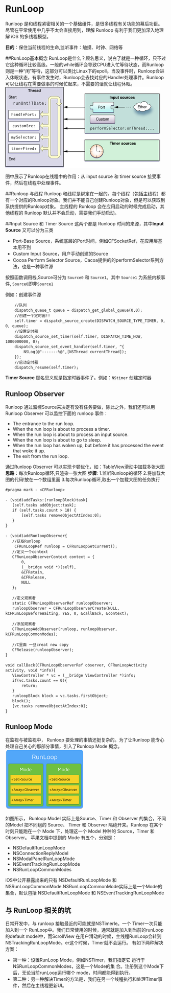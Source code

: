 # RunLoop

Runloop 是和线程紧密相关的一个基础组件，是很多线程有关功能的幕后功臣。尽管在平常使用中几乎不太会直接用到，理解 Runloop 有利于我们更加深入地理解 iOS 的多线程模型。

**目的**：保住当前线程的生命,监听事件：触摸、时钟、网络等


##RunLoop基本概念
RunLoop是什么？顾名思义，说白了就是一种循环，只不过它这种循环比较高级。一般的while循环会导致CPU进入忙等待状态，而Runloop则是一种“闲”等待，这部分可以类比Linux下的epoll。当没事件时，Runloop会进入休眠状态，有事件发生时，Runloop会去找对应的Handler处理事件。Runloop可以让线程在需要做事的时候忙起来，不需要的话就让线程休眠。
![](media/15264578086555/15264592711244.png)

图中展示了Runloop在线程中的作用：从 input source 和 timer source 接受事件，然后在线程中处理事件。

##Runloop 与线程
Runloop 和线程是绑定在一起的。每个线程（包括主线程）都有一个对应的Runloop对象。我们并不能自己创建Runloop对象，但是可以获取到系统提供的Runloop对象。
主线程的 Runloop 会在应用启动的时候完成启动，其他线程的 Runloop 默认并不会启动，需要我们手动启动。

##Input Source 和 Timer Source
这两个都是 Runloop 时间的来源，其中**Input Source** 又可以分为三类
- Port-Base Source，系统底层的Port时间，例如CFSocketRef，在应用层基本用不到
- Custom Input Source，用户手动创建的Source
- Cocoa Perform Selector Source，Cacoa提供的的performSelector系列方法，也是一种事件源

按照函数调用栈,Source可分为 `Source0` 和 `Source1`。其中 `Source1` 为系统内核事件, `Source0`即非`Source1`

例如：创建事件源

```
    //队列
    dispatch_queue_t queue = dispatch_get_global_queue(0,0);
    //创建一个定时器!!
    self.timer = dispatch_source_create(DISPATCH_SOURCE_TYPE_TIMER, 0, 0, queue);
    //设置定时器
    dispatch_source_set_timer(self.timer, DISPATCH_TIME_NOW, 1000000000, 0);
    dispatch_source_set_event_handler(self.timer, ^{
        NSLog(@"-------%@",[NSThread currentThread]);
    });
    //启动定时器
    dispatch_resume(self.timer);
```

**Timer Source** 顾名思义就是指定时器事件了。例如：`NStimer` 创建定时器


## Runloop Observer
Runloop 通过监控Source来决定有没有任务要做，除此之外，我们还可以用Runloop Observer 可以监控下面的 runloop 事件：
- The entrance to the run loop.
- When the run loop is about to process a timer.
- When the run loop is about to process an input source.
- When the run loop is about to go to sleep.
- When the run loop has woken up, but before it has processed the event that woke it up.
- The exit from the run loop.

通过Runloop Observer 可以实现卡顿优化，如：TableView滑动中加载多张大图
**思路**：每次Runloop循环,只渲染一张大图
**步骤**:
 1.监听Runloop的循环
 2.将加载大图的代码!放在一个数组里面
 3.每次Runloop循环,取出一个加载大图的任务执行
 
 ```
 #pragma mark - <CFRunloop>

- (void)addTasks:(runloopBlock)task{
    [self.tasks addObject:task];
    if (self.tasks.count > 18) {
        [self.tasks removeObjectAtIndex:0];
    }
}

- (void)addRunloopObserver{
    //获取Runloop
     CFRunLoopRef runloop = CFRunLoopGetCurrent();
    //定义一个context
    CFRunLoopObserverContext context = {
        0,
        (__bridge void *)(self),
        &CFRetain,
        &CFRelease,
        NULL
    };
    
    //定义观察者
    static CFRunLoopObserverRef runloopObserver;
    runloopObserver = CFRunLoopObserverCreate(NULL, kCFRunLoopBeforeWaiting, YES, 0, &callBack, &context);
    
    //添加观察者
    CFRunLoopAddObserver(runloop, runloopObserver, kCFRunLoopCommonModes);
    
    //C里面 一旦creat new copy
    CFRelease(runloopObserver);
}

void callBack(CFRunLoopObserverRef observer, CFRunLoopActivity activity, void *info){
    ViewController * vc = (__bridge ViewController *)info;
    if(vc.tasks.count == 0){
        return;
    }
    runloopBlock block = vc.tasks.firstObject;
    block();
    [vc.tasks removeObjectAtIndex:0];
}
 ```
 

## Runloop Mode
在监视与被监视中， Runloop 要处理的事情还挺复杂的。为了让Runloop 能专心处理自己关心的那部分事情，引入了Runloop Mode 概念。
![](media/15264578086555/15264592902617.png)

如图所示， Runloop Model 实际上是Source、Timer 和 Observer 的集合，不同的Model 把不同组的 Source、 Timer 和 Observer 隔绝开来。Runloop 在某个时刻只能跑在一个 Mode 下，处理这一个 Model 种种的 Source，Timer 和 Observer。
苹果文档中提到的 Mode 有五个，分别是：
- NSDefaultRunLoopMode
- NSConnectionReplyModel
- NSModalPanelRunLoopMode
- NSEventTrackingRunLoopMode
- NSRunLoopCommonModes

iOS中公开暴露出来的只有 NSDefaultRunLoopMode 和 NSRunLoopCommonMode.NSRunLoopCommonMode实际上是一个Mode的集合，默认包括 NSDefaultRunLoopMode  和 NSEventTrackingRunLoopMode

## 与 RunLoop 相关的坑
日常开发中，与 runloop 接触最近的可能就是NSTimerle。一个 Timer一次只能加入到一个 RunLoop中。我们日常使用的时候，通常就是加入到当前的runLoop的default model中，而ScrollView 在用户滑动的时候，主线程RunLoop会转到NSTrackingRunLoopMode。er这个时候，Timer就不会运行。
有如下两种解决方案：
- 第一种：设置RunLoop Mode，例如NSTimer，我们指定它
  运行于NSRunLoopCommonModes，这是一个Mode的集
  合。注册到这个Mode下后，无论当前runLoop运行哪个
  mode，时间都能得到执行。
- 第二种：另一种解决Timer的方法是，我们在另一个线程执行和处理Timer事件，然后在主线程更新UI。


